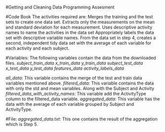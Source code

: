 #Getting and Cleaning Data Programming Assesment

#Code Book
The activities required are:
    Merges the training and the test sets to create one data set.
    Extracts only the measurements on the mean and standard deviation for each measurement.
    Uses descriptive activity names to name the activities in the data set
    Appropriately labels the data set with descriptive variable names.
    From the data set in step 4, creates a second, independent tidy data set with the average of each variable for each activity and each subject.
    
#Variables:
The following variables contain the data from the downloaded files.
_subject_train_data_
_x_train_data_
_y_train_data_
_subject_test_data_
_x_test_data_
_y_test_data_
_features_data_
_activity_labels_data_

_all_data_: This variable contains the merge of the test and train data variables mentioned above.
_filtered_data_: This variable contains the data with only the std and mean variables. Along with the Subject and Activity
_filtered_data_with_activity_names_: This variable add the ActivityType column to the filtered_data variable.
_aggregated_data_: This variable has the data with the average of each variable grouped by Subject and ActivityType.

#File:
_aggregated_data.txt_: This one contains the result of the aggregation which is Step 5.
